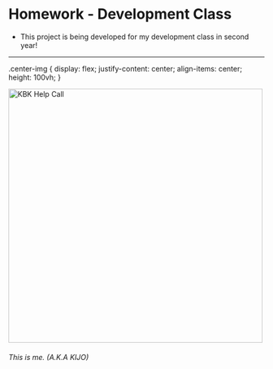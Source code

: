 # Homework - Development Class

<ul>
<li>This project is being developed for my development class in second year!</li>
</ul>

<hr>

.center-img {
  display: flex;
  justify-content: center;
  align-items: center;
  height: 100vh;
}

<div class="center-img">
<img src="https://cdn.discordapp.com/attachments/1159920769338441778/1355685987564388382/image.png?ex=67e9d476&is=67e882f6&hm=460928d883a01d291ec672eac01136817e3e2b96a7c9745bdf786e631ce00f17" width="500" height="500" alt="KBK Help Call"/>
</div>
  
<h6>This is me. <i>(A.K.A KIJO)</i></h6>
